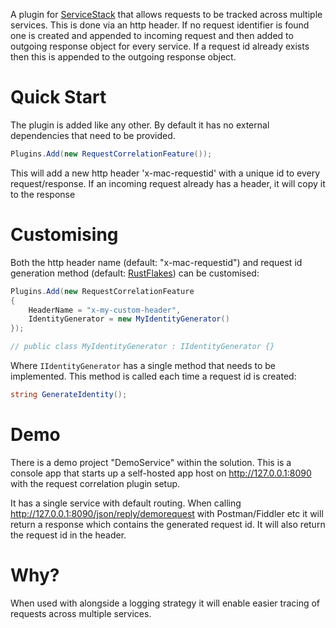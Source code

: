 A plugin for [ServiceStack](https://servicestack.net/) that allows requests to be tracked across multiple services. This is done via an http header. 
If no request identifier is found one is created and appended to incoming request and then added to outgoing response object for every service.
If a request id already exists then this is appended to the outgoing response object.

# Quick Start

The plugin is added like any other. By default it has no external dependencies that need to be provided.
```csharp
Plugins.Add(new RequestCorrelationFeature());
```

This will add a new http header 'x-mac-requestid' with a unique id to every request/response. If an incoming request already has a header, it will copy it to the response

# Customising

Both the http header name (default: "x-mac-requestid") and request id generation method (default: [RustFlakes](https://github.com/peschkaj/rustflakes)) can be customised:
```csharp
Plugins.Add(new RequestCorrelationFeature
{
    HeaderName = "x-my-custom-header",
    IdentityGenerator = new MyIdentityGenerator()
});

// public class MyIdentityGenerator : IIdentityGenerator {}
```
Where `IIdentityGenerator` has a single method that needs to be implemented. This method is called each time a request id is created:
```csharp
string GenerateIdentity();
```

# Demo
There is a demo project "DemoService" within the solution. This is a console app that starts up a self-hosted app host on http://127.0.0.1:8090 with the request correlation plugin setup. 

It has a single service with default routing. When calling http://127.0.0.1:8090/json/reply/demorequest with Postman/Fiddler etc it will return a response which contains the generated request id. It will also return the request id in the header.

# Why?
When used with alongside a logging strategy it will enable easier tracing of requests across multiple services.